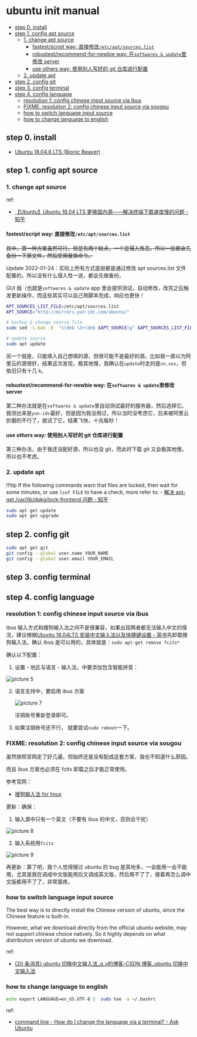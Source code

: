 # ubuntu init manual

- [step 0. install](#step-0-install)
- [step 1. config apt source](#step-1-config-apt-source)
  - [1. change apt source](#1-change-apt-source)
    - [fastest/script way: 直接修改`/etc/apt/sources.list`](#fastestscript-way-直接修改etcaptsourceslist)
    - [robustest/recommend-for-newbie way: 在`softwares & update`里修改 server](#robustestrecommend-for-newbie-way-在softwares--update里修改-server)
    - [use others way: 使用别人写好的 git 仓库进行配置](#use-others-way-使用别人写好的-git-仓库进行配置)
  - [2. update apt](#2-update-apt)
- [step 2. config git](#step-2-config-git)
- [step 3. config terminal](#step-3-config-terminal)
- [step 4. config language](#step-4-config-language)
  - [resolution 1: config chinese input source via ibus](#resolution-1-config-chinese-input-source-via-ibus)
  - [FIXME: resolution 2: config chinese input source via sougou](#fixme-resolution-2-config-chinese-input-source-via-sougou)
  - [how to switch language input source](#how-to-switch-language-input-source)
  - [how to change language to english](#how-to-change-language-to-english)

## step 0. install

- [Ubuntu 18.04.6 LTS (Bionic Beaver)](https://releases.ubuntu.com/18.04/)

## step 1. config apt source

### 1. change apt source

ref:

- [【Ubuntu】Ubuntu 18.04 LTS 更换国内源——解决终端下载速度慢的问题 - 知乎](https://zhuanlan.zhihu.com/p/61228593)

#### fastest/script way: 直接修改`/etc/apt/sources.list`

~~其中，第一种方案虽然可行，但是有两个缺点，一个是侵入性高，所以一般都会先备份一下原文件，然后使用替换命令。~~

Update 2022-01-24：实际上所有方式底层都是通过修改 apt sources.list 文件配置的，所以没有什么侵入性一说，都会先做备份。

GUI 版（也就是`softwares & update` app 里会提供测试，自动修改，改完之后触发更新操作，而这些其实可以自己用脚本完成，响应也更快！

```sh
APT_SOURCES_LIST_FILE=/etc/apt/sources.list
APT_SOURCE="http://mirrors.yun-idc.com/ubuntu/"

# backup & change source file
sudo sed -i.bak -E  "s|deb \S+|deb $APT_SOURCE|g" $APT_SOURCES_LIST_FILE

# update source
sudo apt update
```

另一个就是，只能填入自己想填的源，但很可能不是最好的源。比如我一直以为阿里云的源很好，结果这次发现，极其地慢，我确认在`update`时走的是`cn.xxx`，但依旧只有十几 k。

#### robustest/recommend-for-newbie way: 在`softwares & update`里修改 server

第二种办法就是在`softwares & update`里自动测试最好的服务器，然后选择它。我测出来是`yun-idc`最好，但是因为我没用过，所以当时没考虑它，后来被阿里云折磨的不行了，就试了它，结果飞快，十兆每秒！

#### use others way: 使用别人写好的 git 仓库进行配置

第三种办法，由于我还没配好源，所以也没 git，而此时下载 git 又会极其地慢，所以也不考虑。

### 2. update apt

!!!tip If the following commands warn that files are locked, then wait for some minutes, or use `lsof FILE` to have a check, more refer to: - [解决 apt-get /var/lib/dpkg/lock-frontend 问题 - 知乎](https://zhuanlan.zhihu.com/p/126538251)

```sh
sudo apt get update
sudo apt get upgrade
```

## step 2. config git

```sh
sudo apt get git
git config --global user.name YOUR_NAME
git config --global user.email YOUR_EMAIL
```

## step 3. config terminal

## step 4. config language

### resolution 1: config chinese input source via ibus

ibus 输入方式和搜狗输入法之间不是很兼容，如果出现两者都无法输入中文的情况，建议根据[Ubuntu 18.04LTS 安装中文输入法以及快捷键设置 - 简书](https://www.jianshu.com/p/c04a4b03d30f)先卸载搜狗输入法，确认 ibus 是可以用的，具体就是：`sudo apt-get remove fcitx*`

确认以下配置：

1. 设置 - 地区与语言 - 输入法，中要添加包含智能拼音：

<img alt="picture 5" src="https://mark-vue-oss.oss-cn-hangzhou.aliyuncs.com/notes-1642268594063-def6bf87b276425161475a3ce55fbb05d8bb305b913ae5b39cc6e9708a6e32ae.png" />

2. 语言支持中，要启用 ibus 方案

   <img alt="picture 7" src="https://mark-vue-oss.oss-cn-hangzhou.aliyuncs.com/notes-1642268691854-043dc8408c8326d13213bc92302c26f2d85b2be6a2892dbc58cf3d3349c9c8bc.png" />

   注销账号重新登录即可。

3. 如果注销账号还不行， 就要尝试`sudo reboot`一下。

### FIXME: resolution 2: config chinese input source via sougou

虽然按照官网走了好几遍，但始终还是没有配成这套方案，我也不知道什么原因。

而且 ibus 方案也必须在 fcitx 卸载之后才能正常使用。

参考官网：

- [搜狗输入法 for linux](https://pinyin.sogou.com/linux/)

更新：确保：

1. 输入源中只有一个英文（不要有 ibus 的中文，否则会干扰）

<img alt="picture 8" src="https://mark-vue-oss.oss-cn-hangzhou.aliyuncs.com/notes-1642273187873-a0b1b31105b8e9fdea3ea0c576bc3e81e15cd6dec9c1dfb55a43d3a64ece559d.png" />

2. 输入系统用`fcitx`

<img alt="picture 9" src="https://mark-vue-oss.oss-cn-hangzhou.aliyuncs.com/notes-1642273215269-68b870e74dbe7fecdac78268144d73dc987602eddc24098c4e10763b540eb6bb.png" />

再更新：算了吧，我个人觉得搜过 ubuntu 的 bug 是真地多，一会能用一会不能用，尤其是我在调成中文版能用后又调成英文版，然后用不了了，接着再怎么调中文版都用不了了，非常蛋疼。

### how to switch language input source

The best way is to directly install the Chinese version of ubuntu, since the Chinese feature is built-in.

However, what we download directly from the official ubuntu website, may not support chinese choice natively. So it highly depends on what distribution version of ubuntu we download.

ref:

- [(20 条消息) ubuntu 切换中文输入法\_*g_y*的博客-CSDN 博客\_ubuntu 切换中文输入法](https://blog.csdn.net/qq_31290747/article/details/94555163)

### how to change language to english

```sh
echo export LANGUAGE=en_US.UTF-8 |  sudo tee -a ~/.bashrc
```

ref:

- [command line - How do I change the language via a terminal? - Ask Ubuntu](https://askubuntu.com/questions/133318/how-do-i-change-the-language-via-a-terminal)

